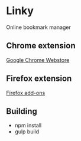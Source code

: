 # Linky
Online bookmark manager

## Chrome extension
[Google Chrome Webstore](https://chrome.google.com/webstore/detail/linky-extension/pghdabpagojegpfplckdbnlalpgidikc)

## Firefox extension
[Firefox add-ons](https://addons.mozilla.org/addon/linky-extension/)

## Building
- npm install
- gulp build